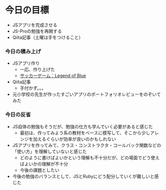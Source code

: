 # 今日の目標
- JSアプリを完成させる
- JS-Proの勉強を再開する
- Qiita記事（土曜は手をつけること）

### 今日の積み上げ
- JSアプリ作り
  - 一応、作り上げた
  - [サッカーゲーム：Legend of Blue](https://miketa-webprgr.github.io/JSAppPracticeSoccerGame/)
- Qiita記事
  - 手付かず。。。
- 元小学校の先生が作ったすごいアプリのポートフォリオレビューをのぞいてみた

### 今日の反省
- JS自体の勉強もそうだが、勉強の仕方も学んでいく必要があると感じた
  - 最初は、作ってみよう系の教材をベースに模写して、そこから少しアレンジを加えるぐらいが効率が良いのかもしれない
- JSアプリを作ってみて、クラス・コンストラクタ・コールバック関数などの「使い方」を理解していないと感じた
  - どのように書けばよいかという理解も不十分だが、どの場面でどう使えばよいかの理解が不十分
  - 今後の課題としたい
- 今後の勉強のバランスとして、JSとRubyにどう配分していくが難しいと感じた
